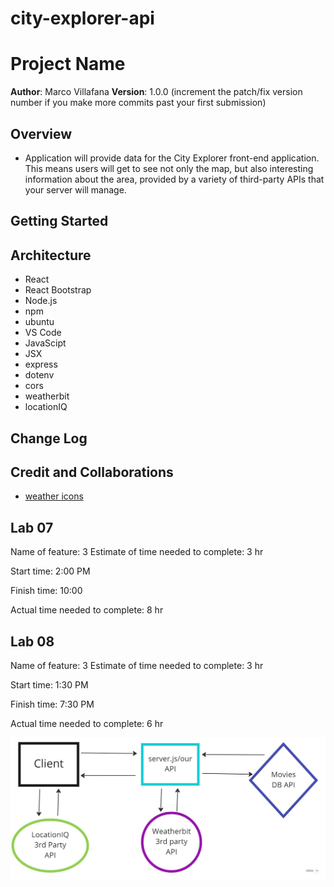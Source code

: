 # city-explorer-api

# Project Name

**Author**: Marco Villafana
**Version**: 1.0.0 (increment the patch/fix version number if you make more commits past your first submission)

## Overview
<!-- Provide a high level overview of what this application is and why you are building it, beyond the fact that it's an assignment for this class. (i.e. What's your problem domain?) -->
+ Application will provide data for the City Explorer front-end application. This means users will get to see not only the map, but also interesting information about the area, provided by a variety of third-party APIs that your server will manage.

## Getting Started
<!-- What are the steps that a user must take in order to build this app on their own machine and get it running? -->

## Architecture
<!-- Provide a detailed description of the application design. What technologies (languages, libraries, etc) you're using, and any other relevant design information. -->
+ React
+ React Bootstrap
+ Node.js
+ npm
+ ubuntu
+ VS Code
+ JavaScipt
+ JSX
+ express
+ dotenv
+ cors
+ weatherbit
+ locationIQ

## Change Log
<!-- Use this area to document the iterative changes made to your application as each feature is successfully implemented. Use time stamps. Here's an example:

01-01-2001 4:59pm - Application now has a fully-functional express server, with a GET route for the location resource. -->

## Credit and Collaborations
<!-- Give credit (and a link) to other people or resources that helped you build this application. -->
+ [weather icons](https://github.com/Makin-Things/weather-icons)

## Lab 07

Name of feature: 3
Estimate of time needed to complete: 3 hr

Start time: 2:00 PM

Finish time: 10:00

Actual time needed to complete: 8 hr

<!-- ![city-explorer domain](./images/city-explorer-domain.jpg) -->

## Lab 08

Name of feature: 3
Estimate of time needed to complete: 3 hr

Start time: 1:30 PM

Finish time: 7:30 PM

Actual time needed to complete: 6 hr

![city-explorer domain](./images/city-explorer-domain.jpg)